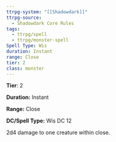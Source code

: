 ```yaml
---
ttrpg-system: "[[Shadowdark]]"
ttrpg-source:
  - Shadowdark Core Rules
tags:
  - ttrpg/spell
  - ttrpg/monster-spell
Spell Type: Wis
duration: Instant
range: Close
tier: 2
class: monster
---
```

**Tier**: 2

**Duration:** Instant

**Range:** Close

**DC/Spell Type:** Wis DC 12

2d4 damage to one creature within close.